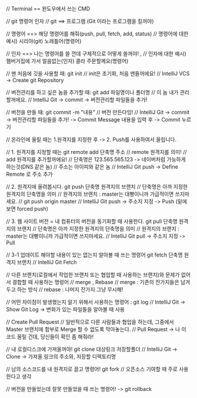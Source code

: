 // Terminal == 윈도우에서 쓰는 CMD

// git 명령어 인자
// git ==> 프로그램 (Git 이라는 프로그램을 킬꺼야)

// 명령어 ==>  해당 명령어를 해줘(push, pull, fetch, add, status)
// 명령어에 대한 예시) 시리야(git) 노래틀어(명령어)

// 인자 ==> 나는 명령어를 쓸 껀데 구체적으로 어떻게 쓸꺼야! ,
// 인자에 대한 예시) 햄버거집에 가서 얼음없는(인자) 콜라 주문할께요(명령어)

// 맨 처음에 깃을 사용할 때: git init
// init은 초기화, 처음 맨들꺼에요!
// IntelliJ VCS -> Create git Repository

// 버전관리를 하고 싶은 놈을 추가할 때:  git add 파일명이나 폴더명
// 이 놈 내가 관리할꺼에요.
// IntelliJ Git -> commit -> 버전관리할 파일들을 추가!

// 버전을 만들 때: git commit -m "내용"
// 버전 만든다잉!
// IntelliJ Git -> commit -> 버전관리할 파일들을 추가! -> Commit Message 내용을 입력 후 -> Commit 누르기

// 온라인에 올릴 때는 1.원격지를 지정한 후 -> 2. Push를 사용하여서 올립니다.


// 1. 원격지를 지정할 때는 git remote add 단축명 주소
// remote 원격지를 의미!
// add 원격지를 추가할꺼에요!
// 단축명은 123.565.565.123 -> 네이버처럼 가능하게 하는것(DNS 같은 놈)
// 주소는 아이피와 같은 놈
// IntelliJ Git push -> Define Remote 로 주소 추가

// 2. 원격지에 올려봅시다. git push 단축명 원격지의 브랜치
// 단축명은 아까 지정한 원격지의 단축명을 의미
// 원격지의 브랜치 : master는 대빵이니까 가급적이면 쓰지마세요.
// git push origin master
// IntelliJ Git push -> 주소지 지정 -> Push (밑에 보면 forced push)

// 3. 웹 사이트 버전 = 내 컴퓨터의 버전을 동기화할 때 사용한다. git pull 단축명 원격지의 브랜치
// 단축명은 아까 지정한 원격지의 단축명을 의미
// 원격지의 브랜치 : master는 대빵이니까 가급적이면 쓰지마세요.
// IntelliJ Git pull -> 주소지 지정 -> Pull

// 3-1 업데이트 해야할 내용이 있는 없는지 알아볼 때 쓰는 명령어 git fetch 단축명 원격지 브랜치
// IntelliJ Git Fetch

// 다른 브랜치(로컬에서 작업한 브랜치 또는 협업할 때 사용하는 브랜치)와 문제가 없어서 결합할 때 사용하는 명령어
// merge , Rebase
// merge : 기존의 잔가지들은 남겨두고 하는 방식
// rebase : 나머지 잔가지 그냥 무시해!

// 어떤 차이점이 발생했는지 알기 위해서 사용하는 명령어 : git log
// IntelliJ Git -> Show Git Log -> 변화가 있는 파일들을 알아볼 때 사용

// Create Pull Request
// 일반적으로 다른 사람들과 협업을 하는데, 그중에서 Master 브랜치에 함부로 Merge 할 수 없도록 막아놓는다.
// Pull Request -> 나 이 코드 올릴 건데, 당신들이 확인 좀 해줘라!

// 내 로컬디스크에 가져올꺼야! git clone 대상링크 저장할폴더
// IntelliJ Git -> Clone -> 가져올 링크의 주소와, 저장할 디렉토리명

// 남의 소스코드를 내 원격지로 끌고 명령어! git fork
// 오픈소스 기여할 때 주로 사용한다고 생각

// 버전을 만들었는데 잘못 만들었을 때 쓰는 명령어! -> git rollback
